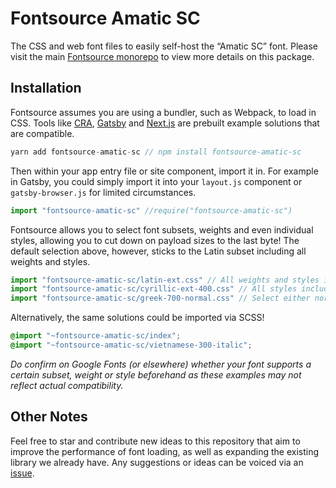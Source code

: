 # Fontsource Amatic SC

The CSS and web font files to easily self-host the “Amatic SC” font. Please visit the main [Fontsource monorepo](https://github.com/DecliningLotus/fontsource) to view more details on this package.

## Installation

Fontsource assumes you are using a bundler, such as Webpack, to load in CSS. Tools like [CRA](https://create-react-app.dev/), [Gatsby](https://www.gatsbyjs.org/) and [Next.js](https://nextjs.org/) are prebuilt example solutions that are compatible.

```javascript
yarn add fontsource-amatic-sc // npm install fontsource-amatic-sc
```

Then within your app entry file or site component, import it in. For example in Gatsby, you could simply import it into your `layout.js` component or `gatsby-browser.js` for limited circumstances.

```javascript
import "fontsource-amatic-sc" //require("fontsource-amatic-sc")
```

Fontsource allows you to select font subsets, weights and even individual styles, allowing you to cut down on payload sizes to the last byte! The default selection above, however, sticks to the Latin subset including all weights and styles.

```javascript
import "fontsource-amatic-sc/latin-ext.css" // All weights and styles included.
import "fontsource-amatic-sc/cyrillic-ext-400.css" // All styles included.
import "fontsource-amatic-sc/greek-700-normal.css" // Select either normal or italic.
```

Alternatively, the same solutions could be imported via SCSS!

```scss
@import "~fontsource-amatic-sc/index";
@import "~fontsource-amatic-sc/vietnamese-300-italic";
```

_Do confirm on Google Fonts (or elsewhere) whether your font supports a certain subset, weight or style beforehand as these examples may not reflect actual compatibility._

## Other Notes

Feel free to star and contribute new ideas to this repository that aim to improve the performance of font loading, as well as expanding the existing library we already have. Any suggestions or ideas can be voiced via an [issue](https://github.com/DecliningLotus/fontsource/issues).
